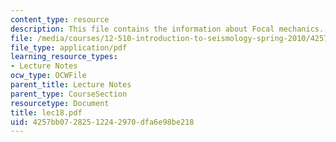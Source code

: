 ```yaml
---
content_type: resource
description: This file contains the information about Focal mechanics.
file: /media/courses/12-510-introduction-to-seismology-spring-2010/4257bb07282512242970dfa6e98be218_lec18.pdf
file_type: application/pdf
learning_resource_types:
- Lecture Notes
ocw_type: OCWFile
parent_title: Lecture Notes
parent_type: CourseSection
resourcetype: Document
title: lec18.pdf
uid: 4257bb07-2825-1224-2970-dfa6e98be218
---
```

